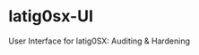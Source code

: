 latig0sx-UI
===========

User Interface for latig0SX: Auditing &amp; Hardening 



[image]: https://raw.github.com/lain77z/latig0sx-UI/master/icon.png
